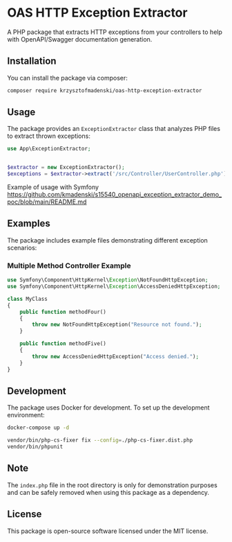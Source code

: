 # OAS HTTP Exception Extractor

A PHP package that extracts HTTP exceptions from your controllers to help with OpenAPI/Swagger documentation generation.

## Installation

You can install the package via composer:

```bash
composer require krzysztofmadenski/oas-http-exception-extractor
```

## Usage

The package provides an `ExceptionExtractor` class that analyzes PHP files to extract thrown exceptions:

```php
use App\ExceptionExtractor;


$extractor = new ExceptionExtractor();
$exceptions = $extractor->extract('/src/Controller/UserController.php');
```
Example of usage with Symfony https://github.com/kmadenski/s15540_openapi_exception_extractor_demo_poc/blob/main/README.md
## Examples

The package includes example files demonstrating different exception scenarios:

### Multiple Method Controller Example

```php
use Symfony\Component\HttpKernel\Exception\NotFoundHttpException;
use Symfony\Component\HttpKernel\Exception\AccessDeniedHttpException;

class MyClass
{
    public function methodFour()
    {
        throw new NotFoundHttpException("Resource not found.");
    }

    public function methodFive()
    {
        throw new AccessDeniedHttpException("Access denied.");
    }
}
```
## Development

The package uses Docker for development. To set up the development environment:

```bash
docker-compose up -d
```

```bash
vendor/bin/php-cs-fixer fix --config=./php-cs-fixer.dist.php
vendor/bin/phpunit
```

## Note

The `index.php` file in the root directory is only for demonstration purposes and can be safely removed when using this package as a dependency.

## License

This package is open-source software licensed under the MIT license.

